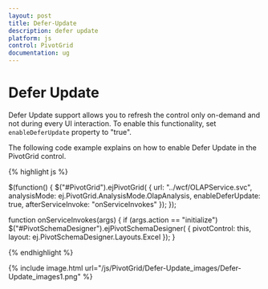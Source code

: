 ```yaml
---
layout: post
title: Defer-Update
description: defer update
platform: js
control: PivotGrid
documentation: ug
---
```


# Defer Update

Defer Update support allows you to refresh the control only on-demand and not during every UI interaction. To enable this functionality, set `enableDeferUpdate` property to "true".

The following code example explains on how to enable Defer Update in the PivotGrid control.

{% highlight js %}

$(function()
{
    $("#PivotGrid").ejPivotGrid(
    {
        url: "../wcf/OLAPService.svc",
        analysisMode: ej.PivotGrid.AnalysisMode.OlapAnalysis,
        enableDeferUpdate: true,
        afterServiceInvoke: "onServiceInvokes"
    });
});

function onServiceInvokes(args)
{
    if (args.action == "initialize") $("#PivotSchemaDesigner").ejPivotSchemaDesigner(
    {
        pivotControl: this,
        layout: ej.PivotSchemaDesigner.Layouts.Excel
    });
}

{% endhighlight %}

{% include image.html url="/js/PivotGrid/Defer-Update_images/Defer-Update_images1.png" %}






